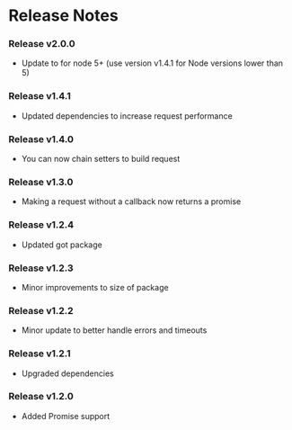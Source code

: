 # Release Notes

### Release v2.0.0

- Update to for node 5+ (use version v1.4.1 for Node versions lower than 5)

### Release v1.4.1

- Updated dependencies to increase request performance

### Release v1.4.0

- You can now chain setters to build request

### Release v1.3.0

- Making a request without a callback now returns a promise

### Release v1.2.4

- Updated got package

### Release v1.2.3

- Minor improvements to size of package

### Release v1.2.2

- Minor update to better handle errors and timeouts

### Release v1.2.1

- Upgraded dependencies

### Release v1.2.0

- Added Promise support
